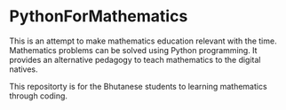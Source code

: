 # PythonForMathematics
This is an attempt to make mathematics education relevant with the time. Mathematics problems can be solved using Python programming. It provides an alternative pedagogy to teach mathematics to the digital natives.

This repositorty is for the Bhutanese students to learning mathematics through coding.
